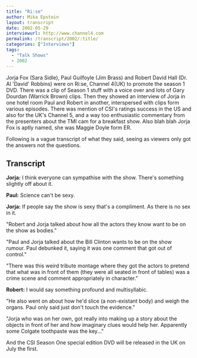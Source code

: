 ```yaml
---
title: "Ri:se"
author: Mika Epstein
layout: transcript
date: 2002-05-29
interviewurl: http://www.channel4.com
permalink: /transcript/2002/:title/
categories: ["Interviews"]
tags:
  - "Talk Shows"
  - 2002
---
```


Jorja Fox (Sara Sidle), Paul Guilfoyle (Jim Brass) and Robert David Hall (Dr. Al 'David' Robbins) were on Ri:se, Channel 4(UK) to promote the season 1 DVD. There was a clip of Season 1 stuff with a voice over and lots of Gary Dourdan (Warrick Brown) clips. Then they showed an interview of Jorja in one hotel room Paul and Robert in another, interspersed with clips form various episodes. There was mention of CSI's ratings success in the US and also for the UK's Channel 5, and a way too enthusiastic commentary from the presenters about the TMI cam for a breakfast show. Also blah blah Jorja Fox is aptly named, she was Maggie Doyle form ER.

Following is a vague transcript of what they said, seeing as viewers only got the answers not the questions.

## Transcript

**Jorja:** I think everyone can sympathise with the show. There's something slightly off about it.

**Paul:** Science can't be sexy.

**Jorja:** If people say the show is sexy that's a compliment. As there is no sex in it.

"Robert and Jorja talked about how all the actors they know want to be on the show as bodies."

"Paul and Jorja talked about the Bill Clinton wants to be on the show rumour. Paul debunked it, saying it was one comment that got out of control."

"There was this weird tribute montage where they got the actors to pretend that what was in front of them (they were all seated in front of tables) was a crime scene and comment appropriately in character."

**Robert:** I would say something profound and multisyllabic.

"He also went on about how he'd slice (a non-existant body) and weigh the organs. Paul only said just don't touch the evidence."

"Jorja who was on her own, got really into making up a story about the objects in front of her and how imaginary clues would help her. Apparently some Colgate toothpaste was the key..."

And the CSI Season One special edition DVD will be released in the UK on July the first.